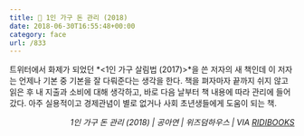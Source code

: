 ```yaml
---
title: 📖 1인 가구 돈 관리 (2018)
date: 2018-06-30T16:55:48+00:00
category: face
url: /833
---
```


트위터에서 화제가 되었던 *<1인 가구 살림법 (2017)>*을 쓴 저자의 새 책인데 이 저자는 언제나 기본 중 기본을 잘 다뤄준다는 생각을 한다. 책을 펴자마자 끝까지 쉬지 않고 읽은 후 내 지출과 소비에 대해 생각하고, 바로 다음 날부터 책 내용에 따라 관리에 들어갔다. 아주 실용적이고 경제관념이 별로 없거나 사회 초년생들에게 도움이 되는 책.

<p style="text-align:right">
  <em>1인 가구 돈 관리 (2018) | 공아연</em><em>&nbsp;| 위즈덤하우스 | VIA <a href="http://ridibooks.com" target="_blank" rel="noreferrer noopener">RIDIBOOKS</a></em>
</p>
